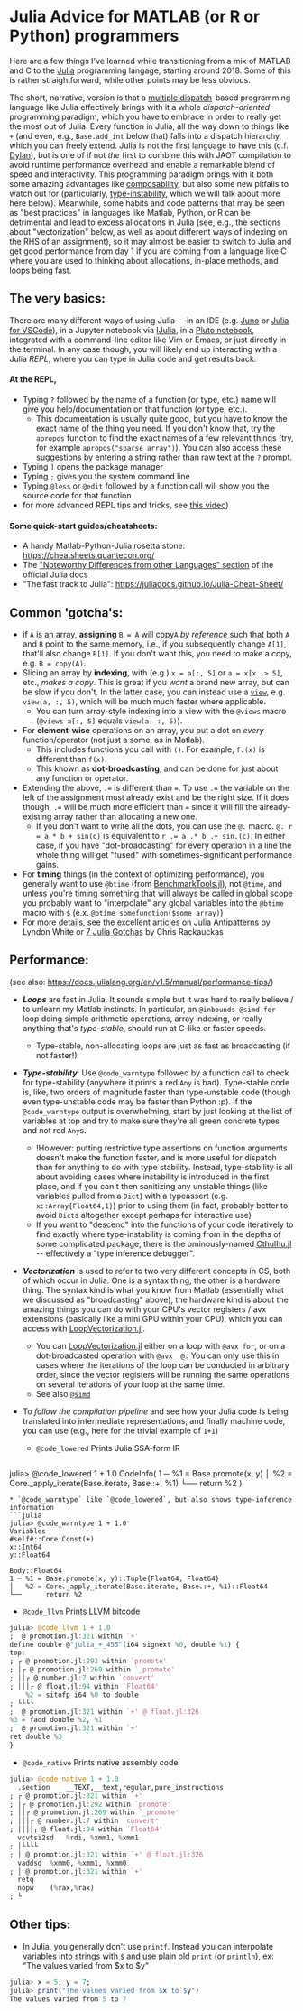 # Julia Advice for MATLAB (or R or Python) programmers

Here are a few things I've learned while transitioning from a mix of MATLAB and C to the [Julia](https://julialang.org) programming langage, starting around 2018. Some of this is rather straightforward, while other points may be less obvious.

The short, narrative, version is that a [multiple dispatch](https://en.wikipedia.org/wiki/Multiple_dispatch)-based programming language like Julia effectively brings with it a whole *dispatch-oriented* programming paradigm, which you have to embrace in order to really get the most out of Julia. Every function in Julia, all the way down to things like `+` (and even, e.g., `Base.add_int` below that) falls into a dispatch hierarchy, which you can freely extend. Julia is not the first language to have this (c.f. [Dylan](https://en.wikipedia.org/wiki/Dylan_(programming_language))), but is one of if not *the* first to combine this with JAOT compilation to avoid runtime performance overhead and enable a remarkable blend of speed and interactivity. This programming paradigm brings with it both some amazing advantages like [composability](https://www.youtube.com/watch?v=kc9HwsxE1OY), but also some new pitfalls to watch out for (particularly, [type-instability](https://www.johnmyleswhite.com/notebook/2013/12/06/writing-type-stable-code-in-julia/), which we will talk about more here below). Meanwhile, some habits and code patterns that may be seen as "best practices" in languages like Matlab, Python, or R can be detrimental and lead to excess allocations in Julia (see, e.g., the sections about "vectorization" below, as well as about different ways of indexing on the RHS of an assignment), so it may almost be easier to switch to Julia and get good performance from day 1 if you are coming from a language like C where you are used to thinking about allocations, in-place methods, and loops being fast.


## The very basics:
There are many different ways of using Julia -- in an IDE (e.g. [Juno](https://junolab.org) or [Julia for VSCode](https://www.julia-vscode.org)), in a Jupyter notebook via [IJulia](https://github.com/JuliaLang/IJulia.jl), in a [Pluto notebook](https://plutojl.org), integrated with a command-line editor like Vim or Emacs, or just directly in the terminal. In any case though, you will likely end up interacting with a Julia *REPL*, where you can type in Julia code and get results back.

#### At the REPL,
* Typing `?` followed by the name of a function (or type, etc.) name will give you help/documentation on that function (or type, etc.).
  * This documentation is usually quite good, but you have to know the exact name of the thing you need. If you don't know that, try the `apropos` function to find the exact names of a few relevant things (try, for example `apropos("sparse array")`). You can also access these suggestions by entering a string rather than raw text at the `?` prompt.
* Typing `]` opens the package manager
* Typing `;` gives you the system command line
* Typing `@less` or `@edit` followed by a function call will show you the source code for that function
* for more advanced REPL tips and tricks, see [this video](https://www.youtube.com/watch?v=EkgCENBFrAY))

#### Some quick-start guides/cheatsheets:
* A handy Matlab-Python-Julia rosetta stone: https://cheatsheets.quantecon.org/
* The ["Noteworthy Differences from other Languages" section](https://docs.julialang.org/en/v1.5/manual/noteworthy-differences/) of the official Julia docs
* "The fast track to Julia": https://juliadocs.github.io/Julia-Cheat-Sheet/

## Common 'gotcha's:
* if `A` is an array, **assigning** `B = A` will copy`A` *by reference* such that both `A` and `B` point to the same memory,  i.e., if you subsequently change `A[1]`, that'll also change `B[1]`. If you don't want this, you need to make a copy, e.g. `B = copy(A)`.
* Slicing an array by **indexing**, with (e.g.)  `x = a[:, 5]` or `a = x[x .> 5]`, etc., *makes a copy*. This is great if you *want* a brand new array, but can be slow if you don't. In the latter case, you can instead use a [`view`](https://docs.julialang.org/en/latest/base/arrays/#Base.view), e.g. `view(a, :, 5)`, which will be much much faster where applicable. 
  * You can turn array-style indexing into a view with the `@views` macro (`@views a[:, 5]` equals `view(a, :, 5)`).
* For **element-wise** operations on an array, you put a dot on _every_ function/operator (not just a some, as in Matlab). 
  * This includes functions you call with `()`. For example, `f.(x)` is different than `f(x)`.
  * This known as **dot-broadcasting**, and can be done for just about any function or operator. 
* Extending the above, `.=` is different than `=`. To use  `.=` the variable on the left of the assignment must already exist and be the right size. If it does though, `.=` will be much more efficient than `=` since it will fill the already-existing array rather than allocating a new one. 
  * If you don't want to write all the dots, you can use the `@.` macro. `@. r  = a * b + sin(c)` is equivalent to `r .= a .* b .+ sin.(c)`. In either case, if you have "dot-broadcasting" for every operation in a line the whole thing will get "fused" with sometimes-significant performance gains.
* For **timing** things (in the context of optimizing performance), you generally want to use `@btime` (from [BenchmarkTools.jl](https://github.com/JuliaCI/BenchmarkTools.jl)), not `@time`, and unless you're timing something that will always be called in global scope you probably want to "interpolate" any global variables into the `@btime` macro with `$`  (e.x. `@btime somefunction($some_array)`)
* For more details, see the excellent articles on [Julia Antipatterns](https://www.oxinabox.net/2020/04/19/Julia-Antipatterns.html) by Lyndon White or [7 Julia Gotchas](http://www.stochasticlifestyle.com/7-julia-gotchas-handle/) by Chris Rackauckas

## Performance:
(see also: https://docs.julialang.org/en/v1.5/manual/performance-tips/)
* **_Loops_** are fast in Julia. It sounds simple but it was hard to really believe / to unlearn my Matlab instincts. In particular, an `@inbounds @simd for` loop doing simple arithmetic operations, array indexing, or really anything that's *type-stable*, should run at C-like or faster speeds.
  * Type-stable, non-allocating loops are just as fast as broadcasting (if not faster!)

* **_Type-stability_**: Use `@code_warntype` followed by a function call to check for type-stability (anywhere it prints a red `Any` is bad). Type-stable code is, like, two orders of magnitude faster than type-unstable code (though even type-unstable code may be faster than Python :p). If the `@code_warntype` output is overwhelming, start by just looking at the list of variables at top and try to make sure they're all green concrete types and not red `Any`s.
  * !However: putting restrictive type assertions on function arguments doesn't make the function faster, and is more useful for dispatch than for anything to do with type stability. Instead, type-stability is all about avoiding cases where instability is introduced in the first place, and if you can't then sanitizing any unstable things (like variables pulled from a `Dict`) with a typeassert (e.g. `x::Array{Float64,1}`) prior to using them (in fact, probably better to avoid `Dict`s altogether except perhaps for interactive use)
  * If you want to "descend" into the functions of your code iteratively to find exactly where type-instability is coming from in the depths of some complicated package, there is the ominously-named [Cthulhu.jl](https://github.com/JuliaDebug/Cthulhu.jl) -- effectively a "type inference debugger".

* **_Vectorization_** is used to refer to two very different concepts in CS, both of which occur in Julia. One is a syntax thing, the other is a hardware thing. The syntax kind is what you know from Matlab (essentially what we discussed as "broadcasting" above), the hardware kind is about the amazing things you can do with your CPU's vector registers / avx extensions (basically like a mini GPU within your CPU), which you can access with [LoopVectorization.jl](https://github.com/chriselrod/LoopVectorization.jl).  
  * You can [LoopVectorization.jl](https://github.com/chriselrod/LoopVectorization.jl) either on a loop with `@avx for`, or on a dot-broadcasted operation with `@avx  @.` You can only use this in cases where the iterations of the loop can be conducted in arbitrary order, since the vector registers will be running the same operations on several iterations of your loop at the same time. 
  * See also [`@simd`](https://docs.julialang.org/en/v1.5/base/base/index.html#Base.SimdLoop.@simd)

* To *follow the compilation pipeline* and see how your Julia code is being translated into intermediate representations, and finally machine code, you can use (e.g., here for the trivial example of `1+1`)
  * `@code_lowered`  Prints Julia SSA-form IR
  ```julia
julia> @code_lowered 1 + 1.0
CodeInfo(
1 ─ %1 = Base.promote(x, y)
│   %2 = Core._apply_iterate(Base.iterate, Base.:+, %1)
└──      return %2
)
  ```
  * `@code_warntype` like `@code_lowered`, but also shows type-inference information
  ```julia
julia> @code_warntype 1 + 1.0
Variables
  #self#::Core.Const(+)
  x::Int64
  y::Float64

Body::Float64
1 ─ %1 = Base.promote(x, y)::Tuple{Float64, Float64}
│   %2 = Core._apply_iterate(Base.iterate, Base.:+, %1)::Float64
└──      return %2
  ```
  * `@code_llvm`     Prints LLVM bitcode
  ```julia
julia> @code_llvm 1 + 1.0
;  @ promotion.jl:321 within `+'
define double @"julia_+_455"(i64 signext %0, double %1) {
top:
; ┌ @ promotion.jl:292 within `promote'
; │┌ @ promotion.jl:269 within `_promote'
; ││┌ @ number.jl:7 within `convert'
; │││┌ @ float.jl:94 within `Float64'
      %2 = sitofp i64 %0 to double
; └└└└
;  @ promotion.jl:321 within `+' @ float.jl:326
  %3 = fadd double %2, %1
;  @ promotion.jl:321 within `+'
  ret double %3
}
  ```
  * `@code_native`   Prints native assembly code
  ```julia
julia> @code_native 1 + 1.0
	.section	__TEXT,__text,regular,pure_instructions
; ┌ @ promotion.jl:321 within `+'
; │┌ @ promotion.jl:292 within `promote'
; ││┌ @ promotion.jl:269 within `_promote'
; │││┌ @ number.jl:7 within `convert'
; ││││┌ @ float.jl:94 within `Float64'
	vcvtsi2sd	%rdi, %xmm1, %xmm1
; │└└└└
; │ @ promotion.jl:321 within `+' @ float.jl:326
	vaddsd	%xmm0, %xmm1, %xmm0
; │ @ promotion.jl:321 within `+'
	retq
	nopw	(%rax,%rax)
; └
  ```

## Other tips:
* In Julia, you generally don't use `printf`. Instead you can interpolate variables into strings with `$` and use plain old `print` (or `println`), ex: "The values varied from $x to $y"
```julia
julia> x = 5; y = 7;
julia> print("The values varied from $x to $y")
The values varied from 5 to 7
```
